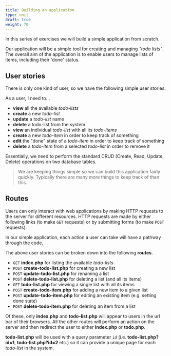 ```yaml
---
title: Building an application
type: unit
draft: true
weight: 70
---
```


In this series of exercises we will build a simple application from scratch.
<!--more-->

Our application will be a simple tool for creating and managing *"todo lists"*.
The overall aim of the application is to enable users to manage lists of items, including their 'done' status.

## User stories

There is only one kind of user, so we have the following simple user stories. 

As a user, I need to...

- **view** all the available *todo-lists*
- **create** a new *todo-list*
- **update** a *todo-list* name
- **delete** a todo-list from the system
- **view** an individual *todo-list* with all its *todo-items*
- **create** a new *todo-item* in order to keep track of something
- **edit** the "done" state of a *todo-item* in order to keep track of something
- **delete** a *todo-item* from a selected *todo-list* in order to remove it

Essentially, we need to perform the standard CRUD (Create, Read, Update, Delete) operations on two database tables.

> We are keeping things simple so we can build this application fairly quickly. 
> Typically there are many more things to keep track of than this.

## Routes

Users can only interact with web applications by making HTTP requests to the server for different resources.
HTTP requests are made by either following links (to make `GET` requests) or by submitting forms (to make `POST` requests).

In our simple application, each action a user can take will have a pathway through the code. 

The above user stories can be broken down into the following **routes**.

- `GET` **index.php** for listing the available *todo-lists*
- `POST` **create-todo-list.php** for creating a new list
- `POST` **update-todo-list.php** for renaming a list
- `POST` **delete-todo-list.php** for deleting a list (and all its items)
- `GET` **todo-list.php** for viewing a single list with all its items
- `POST` **create-todo-item.php** for adding a new item to a given list
- `POST` **update-todo-item.php** for editing an existing item (e.g. setting done state)
- `POST` **delete-todo-item.php** for deleting an item from a list

Of these, only **index.php** and **todo-list.php** will appear to users in the url bar of their browsers. All the other routes will perform an action on the server and then redirect the user to either **index.php** or **todo.php**.

**todo-list.php** will be used with a query parameter `id` (i.e. **todo-list.php?id=1**, **todo-list.php?id=2** etc.) so it can provide a unique page for each *todo-list* in the system.
